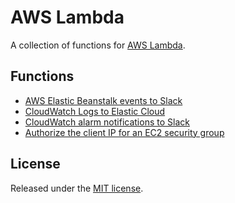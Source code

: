 # AWS Lambda
A collection of functions for [AWS Lambda](https://aws.amazon.com/lambda/).

## Functions
* [AWS Elastic Beanstalk events to Slack](aws-eb-events-to-slack)
* [CloudWatch Logs to Elastic Cloud](cloudwatch-logs-to-elastic-cloud)
* [CloudWatch alarm notifications to Slack](cloudwatch-alarm-to-slack)
* [Authorize the client IP for an EC2 security group](authorize-ip)

## License
Released under the [MIT license](http://opensource.org/licenses/MIT).
